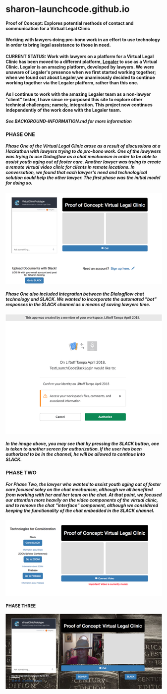 # sharon-launchcode.github.io
#### Proof of Concept: Explores potential methods of contact and communication for a Virtual Legal Clinic
#### Working with lawyers doing pro-bono work in an effort to use technology in order to bring legal assistance to those in need.
#### CURRENT STATUS: Work with lawyers on a platform for a Virtual Legal Clinic has been moved to a different platform, <a href="https://www.legaler.com/">Legaler</a> to use as a Virtual Clinic.  Legaler is an amazing platform, developed by lawyers. We were unaware of Legaler's presence when we first started working together; when we found out about Legaler,we unaminously decided to continue working together via the Legaler platform, rather than this one. 

#### As I continue to work with the amazing Legaler team as a non-lawyer "client" tester, I have since re-purposed this site to explore other technical challenges; namely, integration.   This project now continues independently of the work done with the Legaler team.

##### See BACKGROUND-INFORMATION.md for more information

### PHASE ONE

##### Phase One of the Virtual Legal Clinic arose as a result of discussions at a Hackathon with lawyers trying to do pro-bono work.  One of the lawywers was trying to use Dialogflow as a chat mechanism in order to be able to assist youth aging out of foster care.  Another lawyer was trying to create a remote virtual video clinic for clients in remote locations.   In conversation, we found that each lawyer's need and technological solution could help the other lawyer.  The first phase was the initial model for doing so.


![Screenshot of Phase One Interface](images/Phase1.png)

##### Phase One also included integration between the Dialogflow chat technology and SLACK.  We wanted to incorporate the automated "bot" responses in the SLACK channel as a means of saving lawyers time.

![Screenshot of Phase One Interface](images/Slack_App1.png)

##### In the image above, you may see that by pressing the SLACK button, one is taken to another screen for authorization.  If the user has been authorized to be in the channel, he will be allowed to continue into SLACK.



### PHASE TWO

##### For Phase Two, the lawyer who wanted to assist youth aging out of foster care focused soley on the chat mechanism, although we all benefited from working with her and her team on the chat.   At that point, we focused our attention more heavily on the video components of the virtual clinic, and to remove the chat "interface" component, although we considered keeping the functionality of the chat embedded in the SLACK channel. 


![Screenshot of Phase Two Interface](images/Phase2.png)

#### PHASE THREE

![Screenshot of Phase Three Interface](images/Phase3.png)
